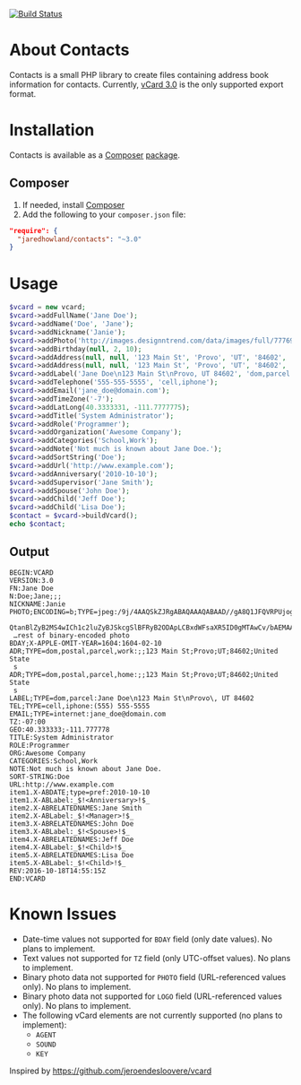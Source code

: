 [![Build Status](https://travis-ci.org/jaredhowland/contacts.svg?branch=master)](https://travis-ci.org/jaredhowland/contacts)

About Contacts
==============
Contacts is a small PHP library to create files containing address book information for contacts. Currently, [vCard 3.0][3] is the only supported export format.

Installation
============
Contacts is available as a [Composer][1] [package][2].

Composer
--------
1. If needed, install [Composer][1]
2. Add the following to your `composer.json` file:
```json
"require": {
  "jaredhowland/contacts": "~3.0"
}
```

Usage
=====
```php
$vcard = new vcard;
$vcard->addFullName('Jane Doe');
$vcard->addName('Doe', 'Jane');
$vcard->addNickname('Janie');
$vcard->addPhoto('http://images.designntrend.com/data/images/full/77769/jane-doe.jpg?w=780');
$vcard->addBirthday(null, 2, 10);
$vcard->addAddress(null, null, '123 Main St', 'Provo', 'UT', '84602', 'United States', 'dom,postal,parcel,work');
$vcard->addAddress(null, null, '123 Main St', 'Provo', 'UT', '84602', 'United States', 'dom,postal,parcel,home');
$vcard->addLabel('Jane Doe\n123 Main St\nProvo, UT 84602', 'dom,parcel');
$vcard->addTelephone('555-555-5555', 'cell,iphone');
$vcard->addEmail('jane_doe@domain.com');
$vcard->addTimeZone('-7');
$vcard->addLatLong(40.3333331, -111.7777775);
$vcard->addTitle('System Administrator');
$vcard->addRole('Programmer');
$vcard->addOrganization('Awesome Company');
$vcard->addCategories('School,Work');
$vcard->addNote('Not much is known about Jane Doe.');
$vcard->addSortString('Doe');
$vcard->addUrl('http://www.example.com');
$vcard->addAnniversary('2010-10-10');
$vcard->addSupervisor('Jane Smith');
$vcard->addSpouse('John Doe');
$vcard->addChild('Jeff Doe');
$vcard->addChild('Lisa Doe');
$contact = $vcard->buildVcard();
echo $contact;
```

Output
------
```
BEGIN:VCARD
VERSION:3.0
FN:Jane Doe
N:Doe;Jane;;;
NICKNAME:Janie
PHOTO;ENCODING=b;TYPE=jpeg:/9j/4AAQSkZJRgABAQAAAQABAAD//gA8Q1JFQVRPUjogZ2
 QtanBlZyB2MS4wICh1c2luZyBJSkcgSlBFRyB2ODApLCBxdWFsaXR5ID0gMTAwCv/bAEMAAQE
 …rest of binary-encoded photo
BDAY;X-APPLE-OMIT-YEAR=1604:1604-02-10
ADR;TYPE=dom,postal,parcel,work:;;123 Main St;Provo;UT;84602;United State
 s
ADR;TYPE=dom,postal,parcel,home:;;123 Main St;Provo;UT;84602;United State
 s
LABEL;TYPE=dom,parcel:Jane Doe\n123 Main St\nProvo\, UT 84602
TEL;TYPE=cell,iphone:(555) 555-5555
EMAIL;TYPE=internet:jane_doe@domain.com
TZ:-07:00
GEO:40.333333;-111.777778
TITLE:System Administrator
ROLE:Programmer
ORG:Awesome Company
CATEGORIES:School,Work
NOTE:Not much is known about Jane Doe.
SORT-STRING:Doe
URL:http://www.example.com
item1.X-ABDATE;type=pref:2010-10-10
item1.X-ABLabel:_$!<Anniversary>!$_
item2.X-ABRELATEDNAMES:Jane Smith
item2.X-ABLabel:_$!<Manager>!$_
item3.X-ABRELATEDNAMES:John Doe
item3.X-ABLabel:_$!<Spouse>!$_
item4.X-ABRELATEDNAMES:Jeff Doe
item4.X-ABLabel:_$!<Child>!$_
item5.X-ABRELATEDNAMES:Lisa Doe
item5.X-ABLabel:_$!<Child>!$_
REV:2016-10-18T14:55:15Z
END:VCARD
```

Known Issues
============
  * Date-time values not supported for `BDAY` field (only date values). No plans to implement.
  * Text values not supported for `TZ` field (only UTC-offset values). No plans to implement.
  * Binary photo data not supported for `PHOTO` field (URL-referenced values only). No plans to implement.
  * Binary photo data not supported for `LOGO` field (URL-referenced values only). No plans to implement.
  * The following vCard elements are not currently supported (no plans to implement):
      * `AGENT`
      * `SOUND`
      * `KEY`

Inspired by https://github.com/jeroendesloovere/vcard

[1]: https://getcomposer.org
[2]: http://packagist.org/
[3]: https://tools.ietf.org/html/rfc2426

